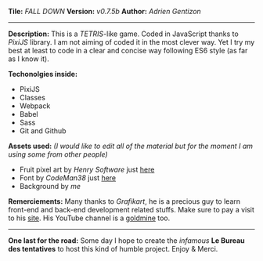 **Tile:** _FALL DOWN_
**Version:** _v0.7.5b_
**Author:** _Adrien Gentizon_

---

**Description:**
This is a _TETRIS_-like game. Coded in JavaScript thanks to _PixiJS_ library.
I am not aiming of coded it in the most clever way. Yet I try my best at least to code
in a clear and concise way following ES6 style (as far as I know it).

**Techonolgies inside:**

- PixiJS
- Classes
- Webpack
- Babel
- Sass
- Git and Github

**Assets used:**
_(I would like to edit all of the material but for the moment I am using some from other people)_

- Fruit pixel art by _Henry Software_ just [here](https://henrysoftware.itch.io/pixel-food)
- Font by _CodeMan38_ just [here](https://fonts.google.com/specimen/Press+Start+2P?query=start+2p)
- Background by _me_

**Remerciements:**
Many thanks to _Grafikart_, he is a precious guy to learn front-end and back-end development related stuffs. Make sure to pay a visit to his [site](https://www.grafikart.fr/). His YouTube channel is a [goldmine](https://www.youtube.com/user/grafikarttv) too.

---

**One last for the road:**
Some day I hope to create the _infamous_ **Le Bureau des tentatives** to host this kind of humble project.
Enjoy & Merci.
